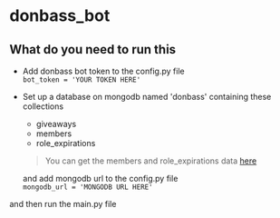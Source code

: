 # donbass_bot
## What do you need to run this
- Add donbass bot token to the <nolink>config.py</nolink> file  
`bot_token = 'YOUR TOKEN HERE'`  
- Set up a database on mongodb named 'donbass' containing these collections  
    - giveaways
    - members
    - role_expirations
    > You can get the members and role_expirations data [here](https://github.com/denborg/donbass_data)  
    
    and add mongodb url to the <nolink>config.py</nolink> file  
    `mongodb_url = 'MONGODB URL HERE'`

and then run the <nolink>main.py</nolink> file
